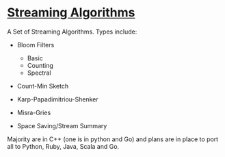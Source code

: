 # [Streaming Algorithms](https://en.wikipedia.org/wiki/Streaming_algorithm)

A Set of Streaming Algorithms. Types include:

* Bloom Filters
   * Basic
   * Counting
   * Spectral

* Count-Min Sketch

* Karp-Papadimitriou-Shenker

* Misra-Gries

* Space Saving/Stream Summary



Majority are in C++ (one is in python and Go) and plans are in place to port all to Python, Ruby, Java, Scala and Go.
